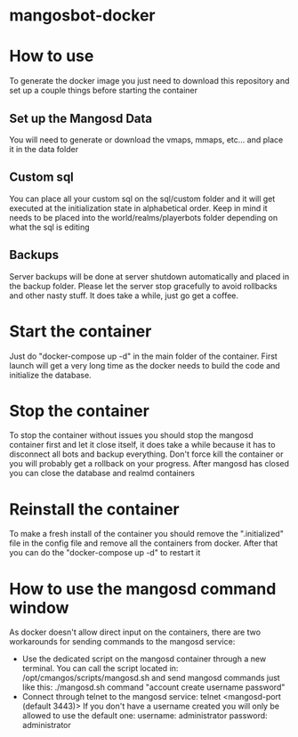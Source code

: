 # mangosbot-docker

# How to use
To generate the docker image you just need to download this repository and set up a couple things before starting the container

## Set up the Mangosd Data
You will need to generate or download the vmaps, mmaps, etc...  and place it in the data folder

## Custom sql
You can place all your custom sql on the sql/custom folder and it will get executed at the initialization state in alphabetical order. Keep in mind it needs to be placed into the world/realms/playerbots folder depending on what the sql is editing

## Backups
Server backups will be done at server shutdown automatically and placed in the backup folder. Please let the server stop gracefully to avoid rollbacks and other nasty stuff. It does take a while, just go get a coffee.

# Start the container
Just do "docker-compose up -d" in the main folder of the container. First launch will get a very long time as the docker needs to build the code and initialize the database.

# Stop the container
To stop the container without issues you should stop the mangosd container first and let it close itself, it does take a while because it has to disconnect all bots and backup everything. Don't force kill the container or you will probably get a rollback on your progress. After mangosd has closed you can close the database and realmd containers

# Reinstall the container
To make a fresh install of the container you should remove the ".initialized" file in the config file and remove all the containers from docker. After that you can do the "docker-compose up -d" to restart it

# How to use the mangosd command window
As docker doesn't allow direct input on the containers, there are two workarounds for sending commands to the mangosd service:

- Use the dedicated script on the mangosd container through a new terminal. You can call the script located in: /opt/cmangos/scripts/mangosd.sh and send mangosd commands just like this: ./mangosd.sh command "account create username password"
- Connect through telnet to the mangosd service: telnet <docker-ip> <mangosd-port (default 3443)> If you don't have a username created you will only be allowed to use the default one: username: administrator password: administrator

